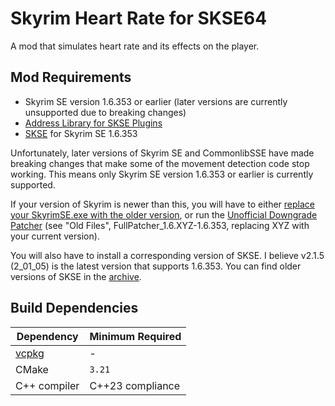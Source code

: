 # Skyrim Heart Rate for SKSE64

A mod that simulates heart rate and its effects on the player.

## Mod Requirements
- Skyrim SE version 1.6.353 or earlier (later versions are currently unsupported due to breaking changes)
- [Address Library for SKSE Plugins](https://www.nexusmods.com/skyrimspecialedition/mods/32444)
- [SKSE](https://skse.silverlock.org/) for Skyrim SE 1.6.353

Unfortunately, later versions of Skyrim SE and CommonlibSSE have made breaking
changes that make some of the movement detection code stop working. This means
only Skyrim SE version 1.6.353 or earlier is currently supported.

If your version of Skyrim is newer than this, you will have to either [replace
your SkyrimSE.exe with the older version](https://www.reddit.com/r/skyrim/comments/xew6ew/how_to_downgrade_skyrim_16629_to_skyrim_16353/),
or run the [Unofficial Downgrade Patcher](https://www.nexusmods.com/skyrimspecialedition/mods/57618) (see "Old Files", FullPatcher_1.6.XYZ-1.6.353, replacing XYZ with your current version).

You will also have to install a corresponding version of SKSE. I believe v2.1.5
(2_01_05) is the latest version that supports 1.6.353. You can find older
versions of SKSE in the [archive](https://skse.silverlock.org/download/archive/).

## Build Dependencies

| Dependency                                  | Minimum Required |
|---------------------------------------------|------------------|
| [vcpkg](https://github.com/microsoft/vcpkg) | -                |
| CMake                                       | `3.21`           |
| C++ compiler                                | C++23 compliance |

